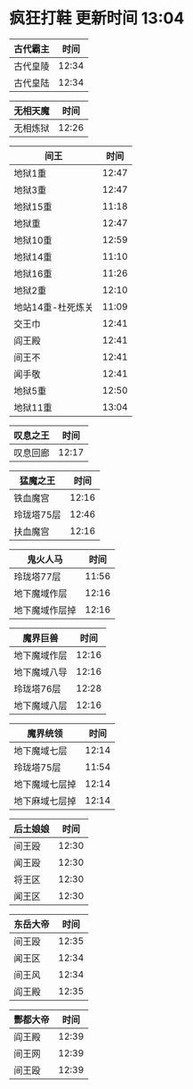 # 疯狂打鞋 更新时间 13:04

| 古代霸主   | 时间    |
|--------|-------|
| 古代皇陵 | 12:34 |
| 古代皇陆 | 12:34 |

| 无相天魔   | 时间    |
|--------|-------|
| 无相炼狱 | 12:26 |

| 间王   | 时间    |
|--------|-------|
| 地狱1重 | 12:47 |
| 地狱3重 | 12:47 |
| 地狱15重 | 11:18 |
| 地狱重 | 12:47 |
| 地狱10重 | 12:59 |
| 地狱14重 | 11:10 |
| 地狱16重 | 11:26 |
| 地狱2重 | 12:10 |
| 地站14重-杜死炼关 | 11:09 |
| 交王巾 | 12:41 |
| 阎王殿 | 12:41 |
| 间王不 | 12:41 |
| 闻手敬 | 12:41 |
| 地狱5重 | 12:50 |
| 地狱11重 | 13:04 |

| 叹息之王   | 时间    |
|--------|-------|
| 叹息回廊 | 12:17 |

| 猛魔之王   | 时间    |
|--------|-------|
| 铁血魔宫 | 12:16 |
| 玲珑塔75层 | 12:46 |
| 扶血魔宫 | 12:16 |

| 鬼火人马   | 时间    |
|--------|-------|
| 玲珑塔77层 | 11:56 |
| 地下魔域作层 | 12:16 |
| 地下魔域作层掉 | 12:16 |

| 魔界巨兽   | 时间    |
|--------|-------|
| 地下魔域作层 | 12:16 |
| 地下魔域八导 | 12:16 |
| 玲珑塔76层 | 12:28 |
| 地下魔域八层 | 12:16 |

| 魔界统领   | 时间    |
|--------|-------|
| 地下魔域七层 | 12:14 |
| 玲珑塔75层 | 11:54 |
| 地下魔域七层掉 | 12:14 |
| 地下麻域七层掉 | 12:14 |

| 后土娘娘   | 时间    |
|--------|-------|
| 间王殴 | 12:30 |
| 闻王殴 | 12:30 |
| 将王区 | 12:30 |
| 闻王区 | 12:30 |

| 东岳大帝   | 时间    |
|--------|-------|
| 间王殴 | 12:35 |
| 闻王区 | 12:34 |
| 间王风 | 12:34 |
| 阎王殿 | 12:35 |

| 酆都大帝   | 时间    |
|--------|-------|
| 阎王殿 | 12:39 |
| 间王网 | 12:39 |
| 间王殴 | 12:39 |